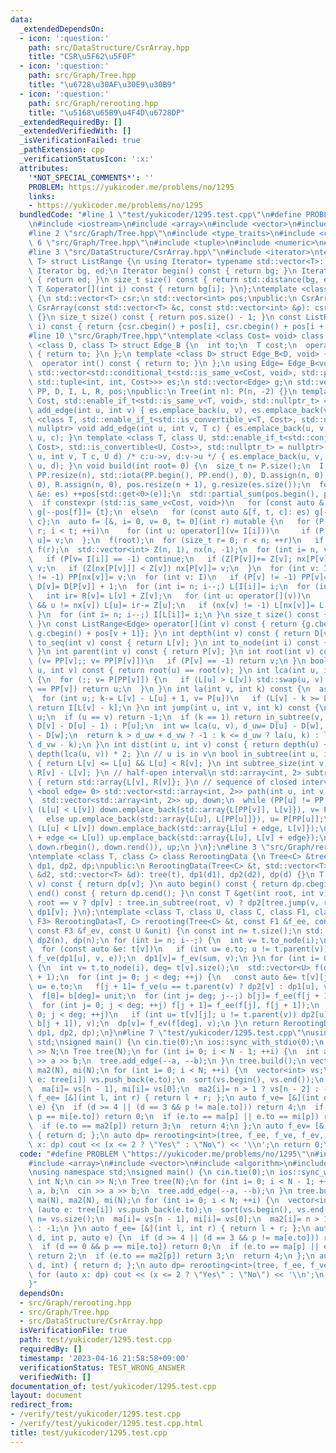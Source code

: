 ```yaml
---
data:
  _extendedDependsOn:
  - icon: ':question:'
    path: src/DataStructure/CsrArray.hpp
    title: "CSR\u5F62\u5F0F"
  - icon: ':question:'
    path: src/Graph/Tree.hpp
    title: "\u6728\u30AF\u30E9\u30B9"
  - icon: ':question:'
    path: src/Graph/rerooting.hpp
    title: "\u5168\u65B9\u4F4D\u6728DP"
  _extendedRequiredBy: []
  _extendedVerifiedWith: []
  _isVerificationFailed: true
  _pathExtension: cpp
  _verificationStatusIcon: ':x:'
  attributes:
    '*NOT_SPECIAL_COMMENTS*': ''
    PROBLEM: https://yukicoder.me/problems/no/1295
    links:
    - https://yukicoder.me/problems/no/1295
  bundledCode: "#line 1 \"test/yukicoder/1295.test.cpp\"\n#define PROBLEM \"https://yukicoder.me/problems/no/1295\"\
    \n#include <iostream>\n#include <array>\n#include <vector>\n#include <algorithm>\n\
    #line 2 \"src/Graph/Tree.hpp\"\n#include <type_traits>\n#include <cstddef>\n#line\
    \ 6 \"src/Graph/Tree.hpp\"\n#include <tuple>\n#include <numeric>\n#include <cassert>\n\
    #line 3 \"src/DataStructure/CsrArray.hpp\"\n#include <iterator>\ntemplate <class\
    \ T> struct ListRange {\n using Iterator= typename std::vector<T>::const_iterator;\n\
    \ Iterator bg, ed;\n Iterator begin() const { return bg; }\n Iterator end() const\
    \ { return ed; }\n size_t size() const { return std::distance(bg, ed); }\n const\
    \ T &operator[](int i) const { return bg[i]; }\n};\ntemplate <class T> class CsrArray\
    \ {\n std::vector<T> csr;\n std::vector<int> pos;\npublic:\n CsrArray()= default;\n\
    \ CsrArray(const std::vector<T> &c, const std::vector<int> &p): csr(c), pos(p)\
    \ {}\n size_t size() const { return pos.size() - 1; }\n const ListRange<T> operator[](int\
    \ i) const { return {csr.cbegin() + pos[i], csr.cbegin() + pos[i + 1]}; }\n};\n\
    #line 10 \"src/Graph/Tree.hpp\"\ntemplate <class Cost= void> class Tree {\n template\
    \ <class D, class T> struct Edge_B {\n  int to;\n  T cost;\n  operator int() const\
    \ { return to; }\n };\n template <class D> struct Edge_B<D, void> {\n  int to;\n\
    \  operator int() const { return to; }\n };\n using Edge= Edge_B<void, Cost>;\n\
    \ std::vector<std::conditional_t<std::is_same_v<Cost, void>, std::pair<int, int>,\
    \ std::tuple<int, int, Cost>>> es;\n std::vector<Edge> g;\n std::vector<int> P,\
    \ PP, D, I, L, R, pos;\npublic:\n Tree(int n): P(n, -2) {}\n template <class T=\
    \ Cost, std::enable_if_t<std::is_same_v<T, void>, std::nullptr_t> = nullptr> void\
    \ add_edge(int u, int v) { es.emplace_back(u, v), es.emplace_back(v, u); }\n template\
    \ <class T, std::enable_if_t<std::is_convertible_v<T, Cost>, std::nullptr_t> =\
    \ nullptr> void add_edge(int u, int v, T c) { es.emplace_back(u, v, c), es.emplace_back(v,\
    \ u, c); }\n template <class T, class U, std::enable_if_t<std::conjunction_v<std::is_convertible<T,\
    \ Cost>, std::is_convertible<U, Cost>>, std::nullptr_t> = nullptr> void add_edge(int\
    \ u, int v, T c, U d) /* c:u->v, d:v->u */ { es.emplace_back(u, v, c), es.emplace_back(v,\
    \ u, d); }\n void build(int root= 0) {\n  size_t n= P.size();\n  I.resize(n),\
    \ PP.resize(n), std::iota(PP.begin(), PP.end(), 0), D.assign(n, 0), L.assign(n,\
    \ 0), R.assign(n, 0), pos.resize(n + 1), g.resize(es.size());\n  for (const auto\
    \ &e: es) ++pos[std::get<0>(e)];\n  std::partial_sum(pos.begin(), pos.end(), pos.begin());\n\
    \  if constexpr (std::is_same_v<Cost, void>)\n   for (const auto &[f, t]: es)\
    \ g[--pos[f]]= {t};\n  else\n   for (const auto &[f, t, c]: es) g[--pos[f]]= {t,\
    \ c};\n  auto f= [&, i= 0, v= 0, t= 0](int r) mutable {\n   for (P[r]= -1, I[t++]=\
    \ r; i < t; ++i)\n    for (int u: operator[](v= I[i]))\n     if (P[v] != u) P[I[t++]=\
    \ u]= v;\n  };\n  f(root);\n  for (size_t r= 0; r < n; ++r)\n   if (P[r] == -2)\
    \ f(r);\n  std::vector<int> Z(n, 1), nx(n, -1);\n  for (int i= n, v; i--;) {\n\
    \   if (P[v= I[i]] == -1) continue;\n   if (Z[P[v]]+= Z[v]; nx[P[v]] == -1) nx[P[v]]=\
    \ v;\n   if (Z[nx[P[v]]] < Z[v]) nx[P[v]]= v;\n  }\n  for (int v: I)\n   if (nx[v]\
    \ != -1) PP[nx[v]]= v;\n  for (int v: I)\n   if (P[v] != -1) PP[v]= PP[PP[v]],\
    \ D[v]= D[P[v]] + 1;\n  for (int i= n; i--;) L[I[i]]= i;\n  for (int v: I) {\n\
    \   int ir= R[v]= L[v] + Z[v];\n   for (int u: operator[](v))\n    if (u != P[v]\
    \ && u != nx[v]) L[u]= ir-= Z[u];\n   if (nx[v] != -1) L[nx[v]]= L[v] + 1;\n \
    \ }\n  for (int i= n; i--;) I[L[i]]= i;\n }\n size_t size() const { return P.size();\
    \ }\n const ListRange<Edge> operator[](int v) const { return {g.cbegin() + pos[v],\
    \ g.cbegin() + pos[v + 1]}; }\n int depth(int v) const { return D[v]; }\n int\
    \ to_seq(int v) const { return L[v]; }\n int to_node(int i) const { return I[i];\
    \ }\n int parent(int v) const { return P[v]; }\n int root(int v) const {\n  for\
    \ (v= PP[v];; v= PP[P[v]])\n   if (P[v] == -1) return v;\n }\n bool connected(int\
    \ u, int v) const { return root(u) == root(v); }\n int lca(int u, int v) const\
    \ {\n  for (;; v= P[PP[v]]) {\n   if (L[u] > L[v]) std::swap(u, v);\n   if (PP[u]\
    \ == PP[v]) return u;\n  }\n }\n int la(int v, int k) const {\n  assert(k <= D[v]);\n\
    \  for (int u;; k-= L[v] - L[u] + 1, v= P[u])\n   if (L[v] - k >= L[u= PP[v]])\
    \ return I[L[v] - k];\n }\n int jump(int u, int v, int k) const {\n  if (!k) return\
    \ u;\n  if (u == v) return -1;\n  if (k == 1) return in_subtree(v, u) ? la(v,\
    \ D[v] - D[u] - 1) : P[u];\n  int w= lca(u, v), d_uw= D[u] - D[w], d_vw= D[v]\
    \ - D[w];\n  return k > d_uw + d_vw ? -1 : k <= d_uw ? la(u, k) : la(v, d_uw +\
    \ d_vw - k);\n }\n int dist(int u, int v) const { return depth(u) + depth(v) -\
    \ depth(lca(u, v)) * 2; }\n // u is in v\n bool in_subtree(int u, int v) const\
    \ { return L[v] <= L[u] && L[u] < R[v]; }\n int subtree_size(int v) const { return\
    \ R[v] - L[v]; }\n // half-open interval\n std::array<int, 2> subtree(int v) const\
    \ { return std::array{L[v], R[v]}; }\n // sequence of closed intervals\n template\
    \ <bool edge= 0> std::vector<std::array<int, 2>> path(int u, int v) const {\n\
    \  std::vector<std::array<int, 2>> up, down;\n  while (PP[u] != PP[v]) {\n   if\
    \ (L[u] < L[v]) down.emplace_back(std::array{L[PP[v]], L[v]}), v= P[PP[v]];\n\
    \   else up.emplace_back(std::array{L[u], L[PP[u]]}), u= P[PP[u]];\n  }\n  if\
    \ (L[u] < L[v]) down.emplace_back(std::array{L[u] + edge, L[v]});\n  else if (L[v]\
    \ + edge <= L[u]) up.emplace_back(std::array{L[u], L[v] + edge});\n  return up.insert(up.end(),\
    \ down.rbegin(), down.rend()), up;\n }\n};\n#line 3 \"src/Graph/rerooting.hpp\"\
    \ntemplate <class T, class C> class RerootingData {\n Tree<C> &tree;\n std::vector<T>\
    \ dp1, dp2, dp;\npublic:\n RerootingData(Tree<C> &t, std::vector<T> &d1, std::vector<T>\
    \ &d2, std::vector<T> &d): tree(t), dp1(d1), dp2(d2), dp(d) {}\n T operator[](int\
    \ v) const { return dp[v]; }\n auto begin() const { return dp.cbegin(); }\n auto\
    \ end() const { return dp.cend(); }\n const T &get(int root, int v) const { return\
    \ root == v ? dp[v] : tree.in_subtree(root, v) ? dp2[tree.jump(v, root, 1)] :\
    \ dp1[v]; }\n};\ntemplate <class T, class U, class C, class F1, class F2, class\
    \ F3> RerootingData<T, C> rerooting(Tree<C> &t, const F1 &f_ee, const F2 &f_ve,\
    \ const F3 &f_ev, const U &unit) {\n const int n= t.size();\n std::vector<T> dp1(n),\
    \ dp2(n), dp(n);\n for (int i= n; i--;) {\n  int v= t.to_node(i);\n  U sum= unit;\n\
    \  for (const auto &e: t[v])\n   if (int u= e.to; u != t.parent(v)) sum= f_ee(sum,\
    \ f_ve(dp1[u], v, e));\n  dp1[v]= f_ev(sum, v);\n }\n for (int i= 0; i < n; ++i)\
    \ {\n  int v= t.to_node(i), deg= t[v].size();\n  std::vector<U> f(deg + 1), b(deg\
    \ + 1);\n  for (int j= 0; j < deg; ++j) {\n   const auto &e= t[v][j];\n   int\
    \ u= e.to;\n   f[j + 1]= f_ve(u == t.parent(v) ? dp2[v] : dp1[u], v, e);\n  }\n\
    \  f[0]= b[deg]= unit;\n  for (int j= deg; j--;) b[j]= f_ee(f[j + 1], b[j + 1]);\n\
    \  for (int j= 0; j < deg; ++j) f[j + 1]= f_ee(f[j], f[j + 1]);\n  for (int j=\
    \ 0; j < deg; ++j)\n   if (int u= t[v][j]; u != t.parent(v)) dp2[u]= f_ev(f_ee(f[j],\
    \ b[j + 1]), v);\n  dp[v]= f_ev(f[deg], v);\n }\n return RerootingData<T, C>(t,\
    \ dp1, dp2, dp);\n}\n#line 7 \"test/yukicoder/1295.test.cpp\"\nusing namespace\
    \ std;\nsigned main() {\n cin.tie(0);\n ios::sync_with_stdio(0);\n int N;\n cin\
    \ >> N;\n Tree tree(N);\n for (int i= 0; i < N - 1; ++i) {\n  int a, b;\n  cin\
    \ >> a >> b;\n  tree.add_edge(--a, --b);\n }\n tree.build();\n vector<int> ma(N),\
    \ ma2(N), mi(N);\n for (int i= 0; i < N; ++i) {\n  vector<int> vs;\n  for (auto\
    \ e: tree[i]) vs.push_back(e.to);\n  sort(vs.begin(), vs.end());\n  int n= vs.size();\n\
    \  ma[i]= vs[n - 1], mi[i]= vs[0];\n  ma2[i]= n > 1 ? vs[n - 2] : -1;\n }\n auto\
    \ f_ee= [&](int l, int r) { return l + r; };\n auto f_ve= [&](int d, int p, auto\
    \ e) {\n  if (d >= 4 || (d == 3 && p != ma[e.to])) return 4;\n  if (d == 0 &&\
    \ p == mi[e.to]) return 0;\n  if (e.to == ma[p] || e.to == mi[p]) return 2;\n\
    \  if (e.to == ma2[p]) return 3;\n  return 4;\n };\n auto f_ev= [&](int d, int)\
    \ { return d; };\n auto dp= rerooting<int>(tree, f_ee, f_ve, f_ev, 0);\n for (auto\
    \ x: dp) cout << (x <= 2 ? \"Yes\" : \"No\") << '\\n';\n return 0;\n}\n"
  code: "#define PROBLEM \"https://yukicoder.me/problems/no/1295\"\n#include <iostream>\n\
    #include <array>\n#include <vector>\n#include <algorithm>\n#include \"src/Graph/rerooting.hpp\"\
    \nusing namespace std;\nsigned main() {\n cin.tie(0);\n ios::sync_with_stdio(0);\n\
    \ int N;\n cin >> N;\n Tree tree(N);\n for (int i= 0; i < N - 1; ++i) {\n  int\
    \ a, b;\n  cin >> a >> b;\n  tree.add_edge(--a, --b);\n }\n tree.build();\n vector<int>\
    \ ma(N), ma2(N), mi(N);\n for (int i= 0; i < N; ++i) {\n  vector<int> vs;\n  for\
    \ (auto e: tree[i]) vs.push_back(e.to);\n  sort(vs.begin(), vs.end());\n  int\
    \ n= vs.size();\n  ma[i]= vs[n - 1], mi[i]= vs[0];\n  ma2[i]= n > 1 ? vs[n - 2]\
    \ : -1;\n }\n auto f_ee= [&](int l, int r) { return l + r; };\n auto f_ve= [&](int\
    \ d, int p, auto e) {\n  if (d >= 4 || (d == 3 && p != ma[e.to])) return 4;\n\
    \  if (d == 0 && p == mi[e.to]) return 0;\n  if (e.to == ma[p] || e.to == mi[p])\
    \ return 2;\n  if (e.to == ma2[p]) return 3;\n  return 4;\n };\n auto f_ev= [&](int\
    \ d, int) { return d; };\n auto dp= rerooting<int>(tree, f_ee, f_ve, f_ev, 0);\n\
    \ for (auto x: dp) cout << (x <= 2 ? \"Yes\" : \"No\") << '\\n';\n return 0;\n\
    }"
  dependsOn:
  - src/Graph/rerooting.hpp
  - src/Graph/Tree.hpp
  - src/DataStructure/CsrArray.hpp
  isVerificationFile: true
  path: test/yukicoder/1295.test.cpp
  requiredBy: []
  timestamp: '2023-04-16 21:58:58+09:00'
  verificationStatus: TEST_WRONG_ANSWER
  verifiedWith: []
documentation_of: test/yukicoder/1295.test.cpp
layout: document
redirect_from:
- /verify/test/yukicoder/1295.test.cpp
- /verify/test/yukicoder/1295.test.cpp.html
title: test/yukicoder/1295.test.cpp
---
```

